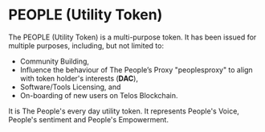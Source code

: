# PEOPLE (Utility Token)
The PEOPLE (Utility Token) is a multi-purpose token. It has been issued for multiple purposes, including, but not limited to:
* Community Building,
* Influence the behaviour of The People’s Proxy "peoplesproxy" to align with token holder's interests (**DAC**),
* Software/Tools Licensing, and
* On-boarding of new users on Telos Blockchain.

It is The People's every day utility token. It represents People's Voice, People's sentiment and People's Empowerment.
